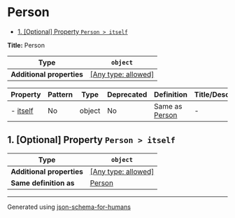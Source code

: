# Person

- [1. [Optional] Property `Person > itself`](#itself)

**Title:** Person

| Type                      | `object`                                                                  |
| ------------------------- | ------------------------------------------------------------------------- |
| **Additional properties** | [[Any type: allowed]](# "Additional Properties of any type are allowed.") |

| Property             | Pattern | Type   | Deprecated | Definition               | Title/Description |
| -------------------- | ------- | ------ | ---------- | ------------------------ | ----------------- |
| - [itself](#itself ) | No      | object | No         | Same as [Person](#root ) | -                 |

## <a name="itself"></a>1. [Optional] Property `Person > itself`

| Type                      | `object`                                                                  |
| ------------------------- | ------------------------------------------------------------------------- |
| **Additional properties** | [[Any type: allowed]](# "Additional Properties of any type are allowed.") |
| **Same definition as**    | [Person](#root)                                                           |

----------------------------------------------------------------------------------------------------------------------------
Generated using [json-schema-for-humans](https://github.com/coveooss/json-schema-for-humans)
